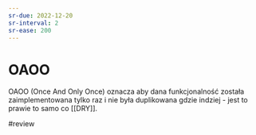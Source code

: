 ```yaml
---
sr-due: 2022-12-20
sr-interval: 2
sr-ease: 200
---
```


# OAOO

OAOO (Once And Only Once) oznacza aby dana funkcjonalność została zaimplementowana tylko raz i nie była duplikowana gdzie indziej - jest to prawie to samo co [[DRY]].

#review